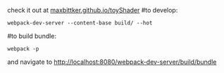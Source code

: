 check it out at [maxbittker.github.io/toyShader](http://maxbittker.github.io/toyShader)
#to develop:
```
webpack-dev-server --content-base build/ --hot
```

#to build bundle:
```
webpack -p
```
and navigate to
[http://localhost:8080/webpack-dev-server/build/bundle](http://localhost:8080/webpack-dev-server/build/bundle)
